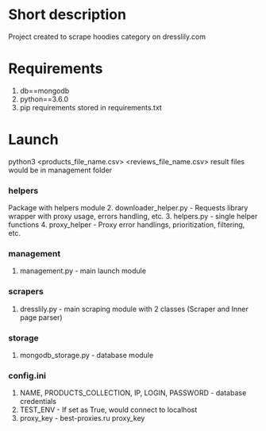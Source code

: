 # Short description
Project created to scrape hoodies category on dresslily.com


# Requirements
1. db==mongodb
2. python==3.6.0
3. pip requirements stored in requirements.txt

# Launch
python3 <products_file_name.csv> <reviews_file_name.csv>
result files would be in management folder

### helpers
Package with helpers module
2. downloader_helper.py - Requests library wrapper with proxy usage, errors handling, etc.
3. helpers.py - single helper functions
4. proxy_helper - Proxy error handlings, prioritization, filtering, etc.

### management
1. management.py - main launch module

### scrapers
1. dresslily.py - main scraping module with 2 classes (Scraper and Inner page parser)

### storage
1. mongodb_storage.py - database module

### config.ini
1. NAME, PRODUCTS_COLLECTION, IP, LOGIN, PASSWORD - database credentials
2. TEST_ENV - If set as True, would connect to localhost
3. proxy_key - best-proxies.ru proxy_key
